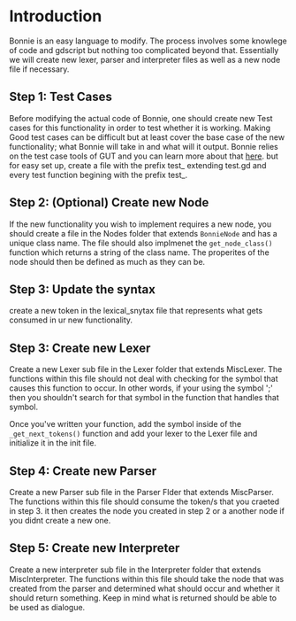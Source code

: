 # Introduction

Bonnie is an easy language to modify. The process involves some knowlege of code and gdscript but nothing too complicated beyond that. 
Essentially we will create new lexer, parser and interpreter files as well as a new node file if necessary. 

## Step 1: Test Cases

Before modifying the actual code of Bonnie, one should create new Test cases for this functionality in order to test whether it is working.
Making Good test cases can be difficult but at least cover the base case of the new functionality; what Bonnie will take in and what will it output. 
Bonnie relies on the test case tools of GUT and you can learn more about that [here](https://github.com/bitwes/Gut).
but for easy set up, create a file with the prefix test_ extending test.gd and every test function begining with the prefix test_.


## Step 2: (Optional) Create new Node

If the new functionality you wish to implement requires a new node, you should create a file in the Nodes folder that extends `BonnieNode` and has a unique class name. 
The file should also implmenet the `get_node_class()` function which returns a string of the class name. The properites of the node should then be defined as much as they can be. 


## Step 3: Update the syntax

create a new token in the lexical_snytax file that represents what gets consumed in ur new functionality.

## Step 3: Create new Lexer

Create a new Lexer sub file in the Lexer folder that extends MiscLexer. 
The functions within this file should not deal with checking for the symbol that causes this function to occur.
In other words, if your using the symbol ';' then you shouldn't search for that symbol in the function that handles that symbol.

Once you've written your function, add the symbol inside of the `_get_next_tokens()` function and add your lexer to the Lexer file and initialize it in the init file.


## Step 4: Create new Parser

Create a new Parser sub file in the Parser Flder that extends MiscParser.
The functions within this file should consume the token/s that you craeted in step 3. it then creates the node you created in step 2 or a another node if you didnt create a new one.


## Step 5: Create new Interpreter 

Create a new interpreter sub file in the Interpreter folder that extends MiscInterpreter.
The functions within this file should take the node that was created from the parser and determined what should occur and whether it should return something. Keep in mind what is returned should be able to be used as dialogue. 
